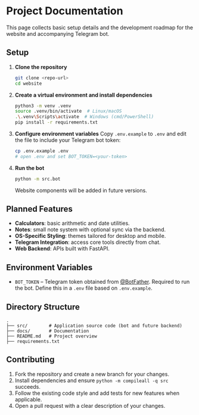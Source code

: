 # Project Documentation

This page collects basic setup details and the development roadmap for the website and accompanying Telegram bot.

## Setup
1. **Clone the repository**
   ```bash
   git clone <repo-url>
   cd website
   ```
2. **Create a virtual environment and install dependencies**
   ```bash
   python3 -m venv .venv
   source .venv/bin/activate  # Linux/macOS
   .\.venv\Scripts\activate  # Windows (cmd/PowerShell)
   pip install -r requirements.txt
   ```
3. **Configure environment variables**
   Copy `.env.example` to `.env` and edit the file to include your Telegram bot token:

   ```bash
   cp .env.example .env
   # open .env and set BOT_TOKEN=<your-token>
   ```
4. **Run the bot**
   ```bash
   python -m src.bot
   ```
   Website components will be added in future versions.

## Planned Features
- **Calculators**: basic arithmetic and date utilities.
- **Notes**: small note system with optional sync via the backend.
- **OS-Specific Styling**: themes tailored for desktop and mobile.
- **Telegram Integration**: access core tools directly from chat.
- **Web Backend**: APIs built with FastAPI.

## Environment Variables
- `BOT_TOKEN` – Telegram token obtained from [@BotFather](https://t.me/BotFather). Required to run the bot. Define this in a `.env` file based on `.env.example`.

## Directory Structure
```text
.
├── src/        # Application source code (bot and future backend)
├── docs/       # Documentation
├── README.md   # Project overview
├── requirements.txt
```

## Contributing
1. Fork the repository and create a new branch for your changes.
2. Install dependencies and ensure `python -m compileall -q src` succeeds.
3. Follow the existing code style and add tests for new features when applicable.
4. Open a pull request with a clear description of your changes.


